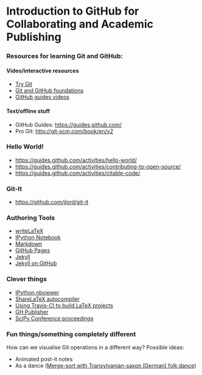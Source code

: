 # Introduction to GitHub for Collaborating and Academic Publishing

### Resources for learning Git and GitHub:

#### Video/interactive resources
- [Try Git](http://try.github.com)
- [Git and GitHub foundations](https://www.youtube.com/watch?v=yyLiplDQtf0&list=UUP7RrmoueENv9TZts3HXXtw)
- [GitHub guides videos](https://www.youtube.com/user/GitHubGuides)

#### Text/offline stuff
- GitHub Guides: https://guides.github.com/
- Pro Git: http://git-scm.com/book/en/v2

### Hello World!

* https://guides.github.com/activities/hello-world/
* https://guides.github.com/activities/contributing-to-open-source/
* https://guides.github.com/activities/citable-code/

### Git-It

* https://github.com/jlord/git-it

### Authoring Tools

* [writeLaTeX](https://www.writelatex.com/)
* [IPython Notebook](http://ipython.org/notebook.html)
* [Markdown](https://help.github.com/articles/markdown-basics/)
* [GitHub Pages](https://pages.github.com/)
* [Jekyll](https://github.com/jekyll/jekyll)
* [Jekyll on GitHub](https://help.github.com/articles/using-jekyll-with-pages/)

### Clever things
* [IPython nbviewer](http://nbviewer.ipython.org/)
* [ShareLaTeX autocompiler](https://www.sharelatex.com/github/)
* [Using Travis-CI to build LaTeX projects](https://gist.github.com/snim2/9160862)
* [GH Publisher](https://github.com/ewanmellor/gh-publisher)
* [SciPy Conference proceedings](https://github.com/scipy-conference/scipy_proceedings)

### Fun things/something completely different

How can we visualise Git operations in a different way? Possible ideas:
- Animated post-it notes
- As a dance ([Merge-sort with Transylvanian-saxon (German) folk dance](https://www.youtube.com/watch?v=XaqR3G_NVoo))
